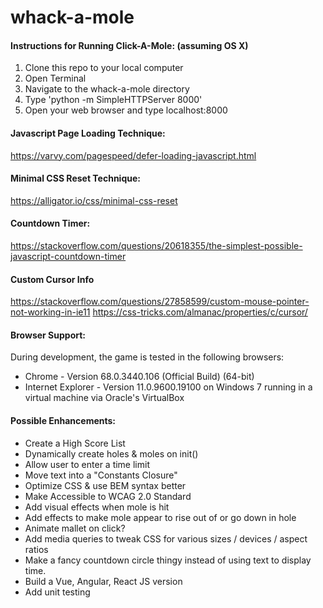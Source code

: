 # whack-a-mole

#### Instructions for Running Click-A-Mole: (assuming OS X)
1. Clone this repo to your local computer
1. Open Terminal
1. Navigate to the whack-a-mole directory
1. Type 'python -m SimpleHTTPServer 8000'
1. Open your web browser and type localhost:8000

#### Javascript Page Loading Technique:

https://varvy.com/pagespeed/defer-loading-javascript.html

#### Minimal CSS Reset Technique:

https://alligator.io/css/minimal-css-reset

#### Countdown Timer:
https://stackoverflow.com/questions/20618355/the-simplest-possible-javascript-countdown-timer

#### Custom Cursor Info
https://stackoverflow.com/questions/27858599/custom-mouse-pointer-not-working-in-ie11
https://css-tricks.com/almanac/properties/c/cursor/

#### Browser Support:
During development, the game is tested in the following browsers:
* Chrome - Version 68.0.3440.106 (Official Build) (64-bit)
* Internet Explorer - Version 11.0.9600.19100 on Windows 7 running in a virtual machine via Oracle's VirtualBox

#### Possible Enhancements:
* Create a High Score List
* Dynamically create holes & moles on init()
* Allow user to enter a time limit
* Move text into a "Constants Closure"
* Optimize CSS & use BEM syntax better
* Make Accessible to WCAG 2.0 Standard
* Add visual effects when mole is hit
* Add effects to make mole appear to rise out of or go down in hole
* Animate mallet on click?
* Add media queries to tweak CSS for various sizes / devices / aspect ratios
* Make a fancy countdown circle thingy instead of using text to display time.
* Build a Vue, Angular, React JS version
* Add unit testing


